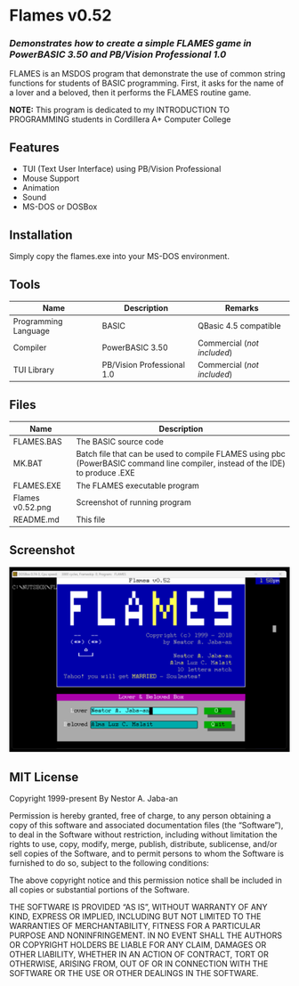 # Flames v0.52
### _Demonstrates how to create a simple FLAMES game in PowerBASIC 3.50 and PB/Vision Professional 1.0_

FLAMES is an MSDOS program that demonstrate the use of common string functions for students of BASIC programming. First, it asks for the name of a lover and a beloved, then it performs the FLAMES routine game.

**NOTE:** This program is dedicated to my INTRODUCTION TO PROGRAMMING students in Cordillera A+ Computer College

## Features

- TUI (Text User Interface) using PB/Vision Professional
- Mouse Support
- Animation
- Sound
- MS-DOS or DOSBox

## Installation

Simply copy the flames.exe into your MS-DOS environment.

## Tools

| Name | Description | Remarks |
| ------ | ------ | ----- |
| Programming Language | BASIC | QBasic 4.5 compatible |
| Compiler | PowerBASIC 3.50 | Commercial (_not included_) |
| TUI Library | PB/Vision Professional 1.0 | Commercial (_not included_) |

## Files

| Name | Description |
| ------ | ------ |
| FLAMES.BAS | The BASIC source code |
| MK.BAT | Batch file that can be used to compile FLAMES using pbc (PowerBASIC command line compiler, instead of the IDE) to produce .EXE |
| FLAMES.EXE | The FLAMES executable program |
| Flames v0.52.png | Screenshot of running program |
| README.md | This file |

## Screenshot
![FlAMES in action](https://github.com/nutsbox/flames/blob/master/Flames%20v0.52.png)

## MIT License
Copyright 1999-present By Nestor A. Jaba-an

Permission is hereby granted, free of charge, to any person obtaining a copy of this software and associated documentation files (the “Software”), to deal in the Software without restriction, including without limitation the rights to use, copy, modify, merge, publish, distribute, sublicense, and/or sell copies of the Software, and to permit persons to whom the Software is furnished to do so, subject to the following conditions:

The above copyright notice and this permission notice shall be included in all copies or substantial portions of the Software.

THE SOFTWARE IS PROVIDED “AS IS”, WITHOUT WARRANTY OF ANY KIND, EXPRESS OR IMPLIED, INCLUDING BUT NOT LIMITED TO THE WARRANTIES OF MERCHANTABILITY, FITNESS FOR A PARTICULAR PURPOSE AND NONINFRINGEMENT. IN NO EVENT SHALL THE AUTHORS OR COPYRIGHT HOLDERS BE LIABLE FOR ANY CLAIM, DAMAGES OR OTHER LIABILITY, WHETHER IN AN ACTION OF CONTRACT, TORT OR OTHERWISE, ARISING FROM, OUT OF OR IN CONNECTION WITH THE SOFTWARE OR THE USE OR OTHER DEALINGS IN THE SOFTWARE.
